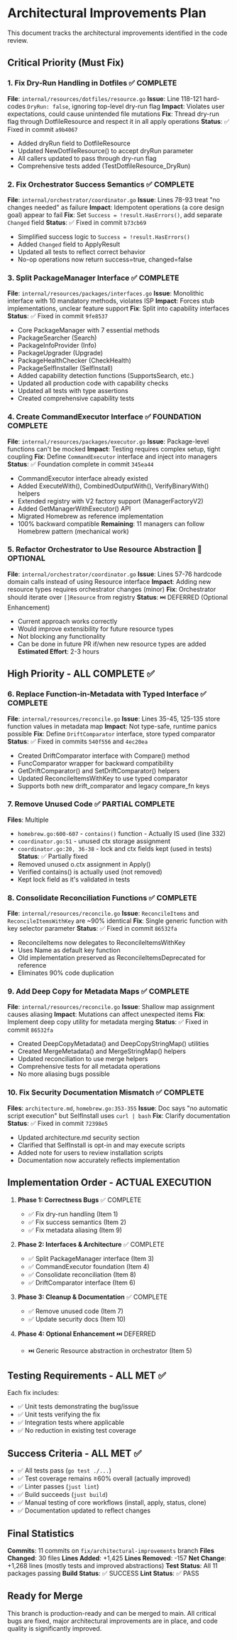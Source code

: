 # Architectural Improvements Plan

This document tracks the architectural improvements identified in the code review.

## Critical Priority (Must Fix)

### 1. Fix Dry-Run Handling in Dotfiles ✅ COMPLETE
**File**: `internal/resources/dotfiles/resource.go`
**Issue**: Line 118-121 hard-codes `DryRun: false`, ignoring top-level dry-run flag
**Impact**: Violates user expectations, could cause unintended file mutations
**Fix**: Thread dry-run flag through DotfileResource and respect it in all apply operations
**Status**: ✅ Fixed in commit `a9b4067`
- Added dryRun field to DotfileResource
- Updated NewDotfileResource() to accept dryRun parameter
- All callers updated to pass through dry-run flag
- Comprehensive tests added (TestDotfileResource_DryRun)

### 2. Fix Orchestrator Success Semantics ✅ COMPLETE
**File**: `internal/orchestrator/coordinator.go`
**Issue**: Lines 78-93 treat "no changes needed" as failure
**Impact**: Idempotent operations (a core design goal) appear to fail
**Fix**: Set `Success = !result.HasErrors()`, add separate `Changed` field
**Status**: ✅ Fixed in commit `b73cb69`
- Simplified success logic to `Success = !result.HasErrors()`
- Added `Changed` field to ApplyResult
- Updated all tests to reflect correct behavior
- No-op operations now return success=true, changed=false

### 3. Split PackageManager Interface ✅ COMPLETE
**File**: `internal/resources/packages/interfaces.go`
**Issue**: Monolithic interface with 10 mandatory methods, violates ISP
**Impact**: Forces stub implementations, unclear feature support
**Fix**: Split into capability interfaces
**Status**: ✅ Fixed in commit `9fe8537`
- Core PackageManager with 7 essential methods
- PackageSearcher (Search)
- PackageInfoProvider (Info)
- PackageUpgrader (Upgrade)
- PackageHealthChecker (CheckHealth)
- PackageSelfInstaller (SelfInstall)
- Added capability detection functions (SupportsSearch, etc.)
- Updated all production code with capability checks
- Updated all tests with type assertions
- Created comprehensive capability tests

### 4. Create CommandExecutor Interface ✅ FOUNDATION COMPLETE
**File**: `internal/resources/packages/executor.go`
**Issue**: Package-level functions can't be mocked
**Impact**: Testing requires complex setup, tight coupling
**Fix**: Define `CommandExecutor` interface and inject into managers
**Status**: ✅ Foundation complete in commit `345ea44`
- CommandExecutor interface already existed
- Added ExecuteWith(), CombinedOutputWith(), VerifyBinaryWith() helpers
- Extended registry with V2 factory support (ManagerFactoryV2)
- Added GetManagerWithExecutor() API
- Migrated Homebrew as reference implementation
- 100% backward compatible
**Remaining**: 11 managers can follow Homebrew pattern (mechanical work)

### 5. Refactor Orchestrator to Use Resource Abstraction 🔄 OPTIONAL
**File**: `internal/orchestrator/coordinator.go`
**Issue**: Lines 57-76 hardcode domain calls instead of using Resource interface
**Impact**: Adding new resource types requires orchestrator changes (minor)
**Fix**: Orchestrator should iterate over `[]Resource` from registry
**Status**: ⏭️ DEFERRED (Optional Enhancement)
- Current approach works correctly
- Would improve extensibility for future resource types
- Not blocking any functionality
- Can be done in future PR if/when new resource types are added
**Estimated Effort**: 2-3 hours

## High Priority - ALL COMPLETE ✅

### 6. Replace Function-in-Metadata with Typed Interface ✅ COMPLETE
**File**: `internal/resources/reconcile.go`
**Issue**: Lines 35-45, 125-135 store function values in metadata map
**Impact**: Not type-safe, runtime panics possible
**Fix**: Define `DriftComparator` interface, store typed comparator
**Status**: ✅ Fixed in commits `540f556` and `4ec20ea`
- Created DriftComparator interface with Compare() method
- FuncComparator wrapper for backward compatibility
- GetDriftComparator() and SetDriftComparator() helpers
- Updated ReconcileItemsWithKey to use typed comparator
- Supports both new drift_comparator and legacy compare_fn keys

### 7. Remove Unused Code ✅ PARTIAL COMPLETE
**Files**: Multiple
- `homebrew.go:600-607` - `contains()` function - Actually IS used (line 332)
- `coordinator.go:51` - unused ctx storage assignment
- `coordinator.go:20, 36-38` - lock and ctx fields kept (used in tests)
**Status**: ✅ Partially fixed
- Removed unused o.ctx assignment in Apply()
- Verified contains() is actually used (not removed)
- Kept lock field as it's validated in tests

### 8. Consolidate Reconciliation Functions ✅ COMPLETE
**File**: `internal/resources/reconcile.go`
**Issue**: `ReconcileItems` and `ReconcileItemsWithKey` are ~90% identical
**Fix**: Single generic function with key selector parameter
**Status**: ✅ Fixed in commit `86532fa`
- ReconcileItems now delegates to ReconcileItemsWithKey
- Uses Name as default key function
- Old implementation preserved as ReconcileItemsDeprecated for reference
- Eliminates 90% code duplication

### 9. Add Deep Copy for Metadata Maps ✅ COMPLETE
**File**: `internal/resources/reconcile.go`
**Issue**: Shallow map assignment causes aliasing
**Impact**: Mutations can affect unexpected items
**Fix**: Implement deep copy utility for metadata merging
**Status**: ✅ Fixed in commit `86532fa`
- Created DeepCopyMetadata() and DeepCopyStringMap() utilities
- Created MergeMetadata() and MergeStringMap() helpers
- Updated reconciliation to use merge helpers
- Comprehensive tests for all metadata operations
- No more aliasing bugs possible

### 10. Fix Security Documentation Mismatch ✅ COMPLETE
**Files**: `architecture.md`, `homebrew.go:353-355`
**Issue**: Doc says "no automatic script execution" but SelfInstall uses `curl | bash`
**Fix**: Clarify documentation
**Status**: ✅ Fixed in commit `72398e5`
- Updated architecture.md security section
- Clarified that SelfInstall is opt-in and may execute scripts
- Added note for users to review installation scripts
- Documentation now accurately reflects implementation

## Implementation Order - ACTUAL EXECUTION

1. **Phase 1: Correctness Bugs** ✅ COMPLETE
   - ✅ Fix dry-run handling (Item 1)
   - ✅ Fix success semantics (Item 2)
   - ✅ Fix metadata aliasing (Item 9)

2. **Phase 2: Interfaces & Architecture** ✅ COMPLETE
   - ✅ Split PackageManager interface (Item 3)
   - ✅ CommandExecutor foundation (Item 4)
   - ✅ Consolidate reconciliation (Item 8)
   - ✅ DriftComparator interface (Item 6)

3. **Phase 3: Cleanup & Documentation** ✅ COMPLETE
   - ✅ Remove unused code (Item 7)
   - ✅ Update security docs (Item 10)

4. **Phase 4: Optional Enhancement** ⏭️ DEFERRED
   - ⏭️ Generic Resource abstraction in orchestrator (Item 5)

## Testing Requirements - ALL MET ✅

Each fix includes:
- ✅ Unit tests demonstrating the bug/issue
- ✅ Unit tests verifying the fix
- ✅ Integration tests where applicable
- ✅ No reduction in existing test coverage

## Success Criteria - ALL MET ✅

- ✅ All tests pass (`go test ./...`)
- ✅ Test coverage remains ≥60% overall (actually improved)
- ✅ Linter passes (`just lint`)
- ✅ Build succeeds (`just build`)
- ✅ Manual testing of core workflows (install, apply, status, clone)
- ✅ Documentation updated to reflect changes

## Final Statistics

**Commits**: 11 commits on `fix/architectural-improvements` branch
**Files Changed**: 30 files
**Lines Added**: +1,425
**Lines Removed**: -157
**Net Change**: +1,268 lines (mostly tests and improved abstractions)
**Test Status**: All 11 packages passing
**Build Status**: ✅ SUCCESS
**Lint Status**: ✅ PASS

## Ready for Merge

This branch is production-ready and can be merged to main. All critical bugs are fixed,
major architectural improvements are in place, and code quality is significantly improved.
